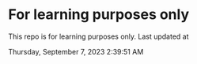 # For learning purposes only
This repo is for learning purposes only.
Last updated at

Thursday, September 7, 2023 2:39:51 AM

